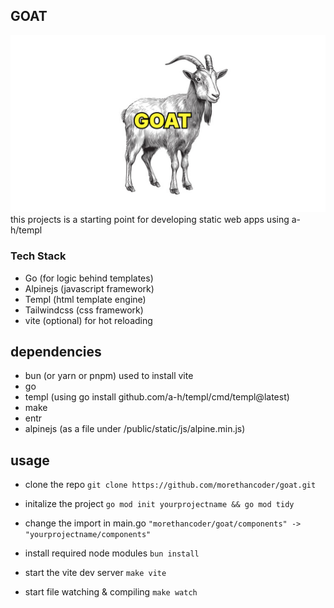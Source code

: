 ## GOAT  
![Banner](thumb.png)
this projects is a starting point for developing static web apps using a-h/templ

### Tech Stack
- Go (for logic behind templates)
- Alpinejs (javascript framework)
- Templ (html template engine)
- Tailwindcss (css framework)
- vite (optional) for hot reloading


## dependencies
- bun (or yarn or pnpm) used to install vite
- go 
- templ (using go install github.com/a-h/templ/cmd/templ@latest)
- make 
- entr
- alpinejs (as a file under /public/static/js/alpine.min.js)



## usage
- clone the repo
```git clone https://github.com/morethancoder/goat.git```

- initalize the project
```go mod init yourprojectname && go mod tidy```

- change the import in main.go 
``` "morethancoder/goat/components" -> "yourprojectname/components" ```

- install required node modules
```bun install```

- start the vite dev server 
```make vite```

- start file watching & compiling
```make watch```

